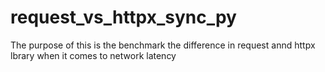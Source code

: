 # request_vs_httpx_sync_py
The purpose of this is the benchmark the difference in request annd httpx lbrary when it comes to network latency
